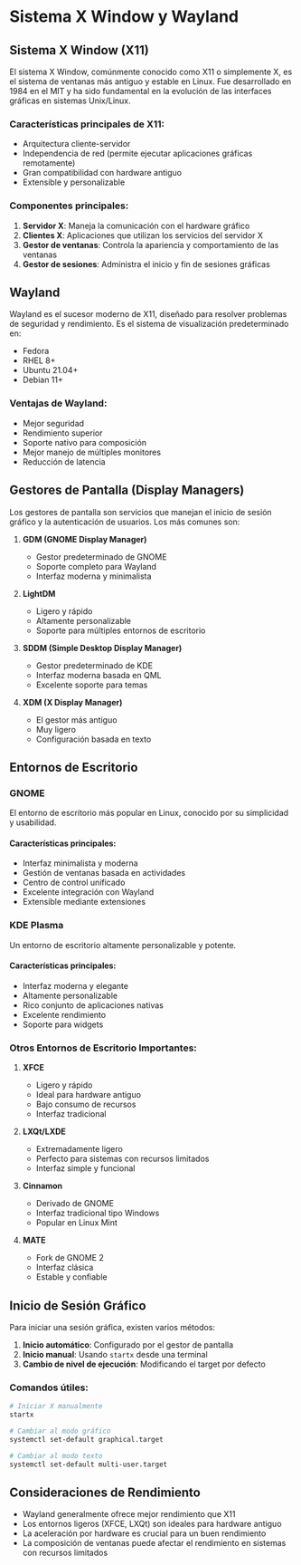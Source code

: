 # Sistema X Window y Wayland

## Sistema X Window (X11)
El sistema X Window, comúnmente conocido como X11 o simplemente X, es el sistema de ventanas más antiguo y estable en Linux. Fue desarrollado en 1984 en el MIT y ha sido fundamental en la evolución de las interfaces gráficas en sistemas Unix/Linux.

### Características principales de X11:
- Arquitectura cliente-servidor
- Independencia de red (permite ejecutar aplicaciones gráficas remotamente)
- Gran compatibilidad con hardware antiguo
- Extensible y personalizable

### Componentes principales:
1. **Servidor X**: Maneja la comunicación con el hardware gráfico
2. **Clientes X**: Aplicaciones que utilizan los servicios del servidor X
3. **Gestor de ventanas**: Controla la apariencia y comportamiento de las ventanas
4. **Gestor de sesiones**: Administra el inicio y fin de sesiones gráficas

## Wayland
Wayland es el sucesor moderno de X11, diseñado para resolver problemas de seguridad y rendimiento. Es el sistema de visualización predeterminado en:
- Fedora
- RHEL 8+
- Ubuntu 21.04+
- Debian 11+

### Ventajas de Wayland:
- Mejor seguridad
- Rendimiento superior
- Soporte nativo para composición
- Mejor manejo de múltiples monitores
- Reducción de latencia

## Gestores de Pantalla (Display Managers)
Los gestores de pantalla son servicios que manejan el inicio de sesión gráfico y la autenticación de usuarios. Los más comunes son:

1. **GDM (GNOME Display Manager)**
   - Gestor predeterminado de GNOME
   - Soporte completo para Wayland
   - Interfaz moderna y minimalista

2. **LightDM**
   - Ligero y rápido
   - Altamente personalizable
   - Soporte para múltiples entornos de escritorio

3. **SDDM (Simple Desktop Display Manager)**
   - Gestor predeterminado de KDE
   - Interfaz moderna basada en QML
   - Excelente soporte para temas

4. **XDM (X Display Manager)**
   - El gestor más antiguo
   - Muy ligero
   - Configuración basada en texto

## Entornos de Escritorio

### GNOME
El entorno de escritorio más popular en Linux, conocido por su simplicidad y usabilidad.

#### Características principales:
- Interfaz minimalista y moderna
- Gestión de ventanas basada en actividades
- Centro de control unificado
- Excelente integración con Wayland
- Extensible mediante extensiones

### KDE Plasma
Un entorno de escritorio altamente personalizable y potente.

#### Características principales:
- Interfaz moderna y elegante
- Altamente personalizable
- Rico conjunto de aplicaciones nativas
- Excelente rendimiento
- Soporte para widgets

### Otros Entornos de Escritorio Importantes:

1. **XFCE**
   - Ligero y rápido
   - Ideal para hardware antiguo
   - Bajo consumo de recursos
   - Interfaz tradicional

2. **LXQt/LXDE**
   - Extremadamente ligero
   - Perfecto para sistemas con recursos limitados
   - Interfaz simple y funcional

3. **Cinnamon**
   - Derivado de GNOME
   - Interfaz tradicional tipo Windows
   - Popular en Linux Mint

4. **MATE**
   - Fork de GNOME 2
   - Interfaz clásica
   - Estable y confiable

## Inicio de Sesión Gráfico
Para iniciar una sesión gráfica, existen varios métodos:

1. **Inicio automático**: Configurado por el gestor de pantalla
2. **Inicio manual**: Usando `startx` desde una terminal
3. **Cambio de nivel de ejecución**: Modificando el target por defecto

### Comandos útiles:
```bash
# Iniciar X manualmente
startx

# Cambiar al modo gráfico
systemctl set-default graphical.target

# Cambiar al modo texto
systemctl set-default multi-user.target
```

## Consideraciones de Rendimiento
- Wayland generalmente ofrece mejor rendimiento que X11
- Los entornos ligeros (XFCE, LXQt) son ideales para hardware antiguo
- La aceleración por hardware es crucial para un buen rendimiento
- La composición de ventanas puede afectar el rendimiento en sistemas con recursos limitados
